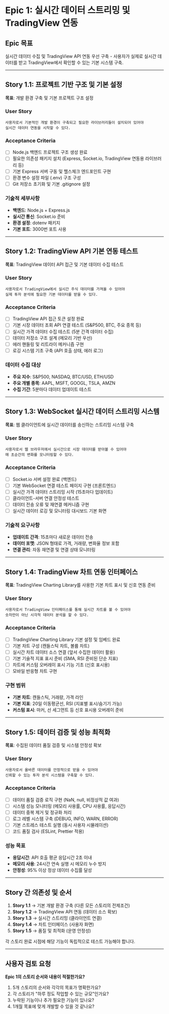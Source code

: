 # Epic 1: 실시간 데이터 스트리밍 및 TradingView 연동

## Epic 목표
실시간 데이터 수집 및 TradingView API 연동 우선 구축 - 사용자가 실제로 실시간 데이터를 받고 TradingView에서 확인할 수 있는 기본 시스템 구축.

---

## Story 1.1: 프로젝트 기반 구조 및 기본 설정
**목표**: 개발 환경 구축 및 기본 프로젝트 구조 설정

### User Story
```
사용자로서 기본적인 개발 환경이 구축되고 필요한 라이브러리들이 설치되어 있어야 
실시간 데이터 연동을 시작할 수 있다.
```

### Acceptance Criteria
- [ ] Node.js 백엔드 프로젝트 구조 생성 완료
- [ ] 필요한 의존성 패키지 설치 (Express, Socket.io, TradingView 연동용 라이브러리 등)
- [ ] 기본 Express 서버 구동 및 헬스체크 엔드포인트 구현
- [ ] 환경 변수 설정 파일 (.env) 구조 구성
- [ ] Git 저장소 초기화 및 기본 .gitignore 설정

### 기술적 세부사항
- **백엔드**: Node.js + Express.js
- **실시간 통신**: Socket.io 준비
- **환경 설정**: dotenv 패키지
- **기본 포트**: 3000번 포트 사용

---

## Story 1.2: TradingView API 기본 연동 테스트
**목표**: TradingView 데이터 API 접근 및 기본 데이터 수집 테스트

### User Story
```
사용자로서 TradingView에서 실시간 주식 데이터를 가져올 수 있어야 
실제 투자 분석에 필요한 기본 데이터를 받을 수 있다.
```

### Acceptance Criteria
- [ ] TradingView API 접근 토큰 설정 완료
- [ ] 기본 시장 데이터 조회 API 연결 테스트 (S&P500, BTC, 주요 종목 등)
- [ ] 실시간 가격 데이터 수집 테스트 (5분 간격 데이터 수집)
- [ ] 데이터 저장소 구조 설계 (메모리 기반 우선)
- [ ] 에러 핸들링 및 리트라이 메커니즘 구현
- [ ] 로깅 시스템 기초 구축 (API 호출 상태, 에러 로그)

### 데이터 수집 대상
- **주요 지수**: S&P500, NASDAQ, BTC/USD, ETH/USD
- **주요 개별 종목**: AAPL, MSFT, GOOGL, TSLA, AMZN
- **수집 기간**: 5분마다 데이터 업데이트 테스트

---

## Story 1.3: WebSocket 실시간 데이터 스트리밍 시스템
**목표**: 웹 클라이언트에 실시간 데이터를 송신하는 스트리밍 시스템 구축

### User Story
```
사용자로서 웹 브라우저에서 실시간으로 시장 데이터를 받아볼 수 있어야 
매 초순간의 변화를 모니터링할 수 있다.
```

### Acceptance Criteria
- [ ] Socket.io 서버 설정 완료 (백엔드)
- [ ] 기본 WebSocket 연결 테스트 페이지 구현 (프론트엔드)
- [ ] 실시간 가격 데이터 스트리밍 시작 (15초마다 업데이트)
- [ ] 클라이언트-서버 연결 안정성 테스트
- [ ] 데이터 전송 오류 및 재연결 메커니즘 구현
- [ ] 실시간 데이터 로깅 및 모니터링 대시보드 기본 화면

### 기술적 요구사항
- **업데이트 간격**: 15초마다 새로운 데이터 전송
- **데이터 포맷**: JSON 형태로 가격, 거래량, 변화율 정보 포함
- **연결 관리**: 자동 재연결 및 연결 상태 모니터링

---

## Story 1.4: TradingView 차트 연동 인터페이스
**목표**: TradingView Charting Library를 사용한 기본 차트 표시 및 신호 연동 준비

### User Story
```
사용자로서 TradingView 인터페이스를 통해 실시간 차트를 볼 수 있어야 
숫자만이 아닌 시각적 데이터 분석을 할 수 있다.
```

### Acceptance Criteria
- [ ] TradingView Charting Library 기본 설정 및 임베드 완료
- [ ] 기본 차트 구성 (캔들스틱 차트, 볼륨 차트)
- [ ] 실시간 차트 데이터 소스 연결 (앞서 수집한 데이터 활용)
- [ ] 기본 기술적 지표 표시 준비 (SMA, RSI 준비된 단순 지표)
- [ ] 차트에 커스텀 오버레이 표시 기능 기초 (신호 표시용)
- [ ] 모바일 반응형 차트 구현

### 구현 범위
- **기본 차트**: 캔들스틱, 거래량, 가격 라인
- **기본 지표**: 20일 이동평균선, RSI (지표별 표시/숨기기 가능)
- **커스텀 표시**: 마커, 선 세그먼트 등 신호 표시용 오버레이 준비

---

## Story 1.5: 데이터 검증 및 성능 최적화
**목표**: 수집된 데이터 품질 검증 및 시스템 안정성 확보

### User Story
```
사용자로서 올바른 데이터를 안정적으로 받을 수 있어야 
신뢰할 수 있는 투자 분석 시스템을 구축할 수 있다.
```

### Acceptance Criteria
- [ ] 데이터 품질 검증 로직 구현 (NaN, null, 비정상적 값 여과)
- [ ] 시스템 성능 모니터링 (메모리 사용률, CPU 사용률, 응답시간)
- [ ] 데이터 중복 제거 및 정규화 처리
- [ ] 로그 레벨 시스템 구축 (DEBUG, INFO, WARN, ERROR)
- [ ] 기본 스트레스 테스트 실행 (동시 사용자 시뮬레이션)
- [ ] 코드 품질 검사 (ESLint, Prettier 적용)

### 성능 목표
- **응답시간**: API 호출 평균 응답시간 2초 이내
- **메모리 사용**: 24시간 연속 실행 시 메모리 누수 방지
- **안정성**: 95% 이상 정상 데이터 수집률 달성

---

## Story 간 의존성 및 순서
1. **Story 1.1** → 기본 개발 환경 구축 (다른 모든 스토리의 전제조건)
2. **Story 1.2** → TradingView API 연동 (데이터 소스 확보)
3. **Story 1.3** → 실시간 스트리밍 (클라이언트 연결)
4. **Story 1.4** → 차트 인터페이스 (사용자 화면)
5. **Story 1.5** → 품질 및 최적화 (운영 안정성)

각 스토리 완료 시점에 해당 기능이 독립적으로 테스트 가능해야 합니다.

---

## 사용자 검토 요청
**Epic 1의 스토리 순서와 내용이 적절한가요?**

1. 5개 스토리의 순서와 각각의 목표가 명확한가요?
2. 각 스토리가 "하루 정도 작업할 수 있는 규모"인가요?
3. 누락된 기능이나 추가 필요한 기능이 있나요?
4. 1개월 목표에 맞게 개발할 수 있을 것 같나요?
